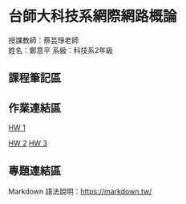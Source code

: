 # 台師大科技系網際網路概論 
授課教師：蔡芸琤老師   
姓名：鄭意平
系級：科技系2年級  

## 課程筆記區  

## 作業連結區  
<p dir="auto"><a href="https://hann0209.github.io/myweb/" rel="nofollow">HW 1</a></p>
<a href="https://youtu.be/CiJxDRFysrI" rel="nofollow">HW 2</a>
<a href="https://youtu.be/pQpx_yj_gq8" rel="nofollow">HW 3</a>

## 專題連結區

Markdown 語法說明：https://markdown.tw/

